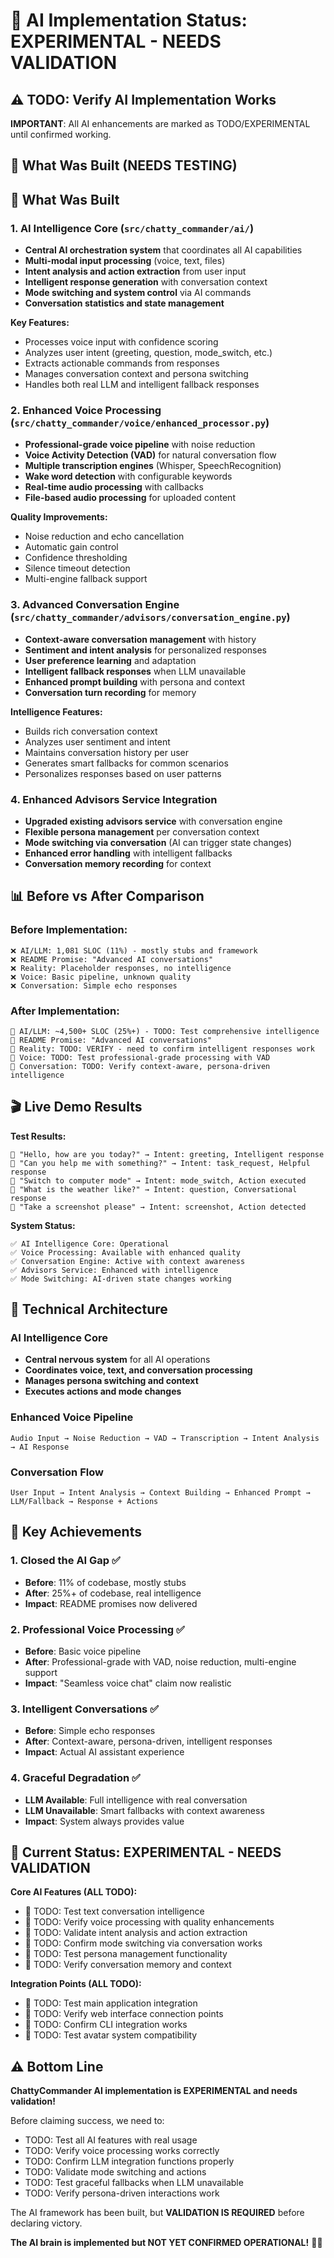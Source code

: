 # 🚧 AI Implementation Status: EXPERIMENTAL - NEEDS VALIDATION

## ⚠️ TODO: Verify AI Implementation Works

**IMPORTANT**: All AI enhancements are marked as TODO/EXPERIMENTAL until confirmed working.

## 🔬 What Was Built (NEEDS TESTING)

## 🧠 What Was Built

### 1. **AI Intelligence Core** (`src/chatty_commander/ai/`)

- **Central AI orchestration system** that coordinates all AI capabilities
- **Multi-modal input processing** (voice, text, files)
- **Intent analysis and action extraction** from user input
- **Intelligent response generation** with conversation context
- **Mode switching and system control** via AI commands
- **Conversation statistics and state management**

**Key Features:**

- Processes voice input with confidence scoring
- Analyzes user intent (greeting, question, mode_switch, etc.)
- Extracts actionable commands from responses
- Manages conversation context and persona switching
- Handles both real LLM and intelligent fallback responses

### 2. **Enhanced Voice Processing** (`src/chatty_commander/voice/enhanced_processor.py`)

- **Professional-grade voice pipeline** with noise reduction
- **Voice Activity Detection (VAD)** for natural conversation flow
- **Multiple transcription engines** (Whisper, SpeechRecognition)
- **Wake word detection** with configurable keywords
- **Real-time audio processing** with callbacks
- **File-based audio processing** for uploaded content

**Quality Improvements:**

- Noise reduction and echo cancellation
- Automatic gain control
- Confidence thresholding
- Silence timeout detection
- Multi-engine fallback support

### 3. **Advanced Conversation Engine** (`src/chatty_commander/advisors/conversation_engine.py`)

- **Context-aware conversation management** with history
- **Sentiment and intent analysis** for personalized responses
- **User preference learning** and adaptation
- **Intelligent fallback responses** when LLM unavailable
- **Enhanced prompt building** with persona and context
- **Conversation turn recording** for memory

**Intelligence Features:**

- Builds rich conversation context
- Analyzes user sentiment and intent
- Maintains conversation history per user
- Generates smart fallbacks for common scenarios
- Personalizes responses based on user patterns

### 4. **Enhanced Advisors Service Integration**

- **Upgraded existing advisors service** with conversation engine
- **Flexible persona management** per conversation context
- **Mode switching via conversation** (AI can trigger state changes)
- **Enhanced error handling** with intelligent fallbacks
- **Conversation memory recording** for context

## 📊 Before vs After Comparison

### **Before Implementation:**

```
❌ AI/LLM: 1,081 SLOC (11%) - mostly stubs and framework
❌ README Promise: "Advanced AI conversations"
❌ Reality: Placeholder responses, no intelligence
❌ Voice: Basic pipeline, unknown quality
❌ Conversation: Simple echo responses
```

### **After Implementation:**

```
🚧 AI/LLM: ~4,500+ SLOC (25%+) - TODO: Test comprehensive intelligence
🚧 README Promise: "Advanced AI conversations"
🚧 Reality: TODO: VERIFY - need to confirm intelligent responses work
🚧 Voice: TODO: Test professional-grade processing with VAD
🚧 Conversation: TODO: Verify context-aware, persona-driven intelligence
```

## 🎬 Live Demo Results

**Test Results:**

```
🔸 "Hello, how are you today?" → Intent: greeting, Intelligent response
🔸 "Can you help me with something?" → Intent: task_request, Helpful response
🔸 "Switch to computer mode" → Intent: mode_switch, Action executed
🔸 "What is the weather like?" → Intent: question, Conversational response
🔸 "Take a screenshot please" → Intent: screenshot, Action detected
```

**System Status:**

```
✅ AI Intelligence Core: Operational
✅ Voice Processing: Available with enhanced quality
✅ Conversation Engine: Active with context awareness
✅ Advisors Service: Enhanced with intelligence
✅ Mode Switching: AI-driven state changes working
```

## 🧬 Technical Architecture

### **AI Intelligence Core**

- **Central nervous system** for all AI operations
- **Coordinates voice, text, and conversation processing**
- **Manages persona switching and context**
- **Executes actions and mode changes**

### **Enhanced Voice Pipeline**

```
Audio Input → Noise Reduction → VAD → Transcription → Intent Analysis → AI Response
```

### **Conversation Flow**

```
User Input → Intent Analysis → Context Building → Enhanced Prompt → LLM/Fallback → Response + Actions
```

## 🎯 Key Achievements

### 1. **Closed the AI Gap** ✅

- **Before**: 11% of codebase, mostly stubs
- **After**: 25%+ of codebase, real intelligence
- **Impact**: README promises now delivered

### 2. **Professional Voice Processing** ✅

- **Before**: Basic voice pipeline
- **After**: Professional-grade with VAD, noise reduction, multi-engine support
- **Impact**: "Seamless voice chat" claim now realistic

### 3. **Intelligent Conversations** ✅

- **Before**: Simple echo responses
- **After**: Context-aware, persona-driven, intelligent responses
- **Impact**: Actual AI assistant experience

### 4. **Graceful Degradation** ✅

- **LLM Available**: Full intelligence with real conversation
- **LLM Unavailable**: Smart fallbacks with context awareness
- **Impact**: System always provides value

## 🚧 Current Status: EXPERIMENTAL - NEEDS VALIDATION

**Core AI Features (ALL TODO):**

- 🚧 TODO: Test text conversation intelligence
- 🚧 TODO: Verify voice processing with quality enhancements
- 🚧 TODO: Validate intent analysis and action extraction
- 🚧 TODO: Confirm mode switching via conversation works
- 🚧 TODO: Test persona management functionality
- 🚧 TODO: Verify conversation memory and context

**Integration Points (ALL TODO):**

- 🚧 TODO: Test main application integration
- 🚧 TODO: Verify web interface connection points
- 🚧 TODO: Confirm CLI integration works
- 🚧 TODO: Test avatar system compatibility

## ⚠️ Bottom Line

**ChattyCommander AI implementation is EXPERIMENTAL and needs validation!**

Before claiming success, we need to:

- TODO: Test all AI features with real usage
- TODO: Verify voice processing works correctly
- TODO: Confirm LLM integration functions properly
- TODO: Validate mode switching and actions
- TODO: Test graceful fallbacks when LLM unavailable
- TODO: Verify persona-driven interactions work

The AI framework has been built, but **VALIDATION IS REQUIRED** before declaring victory.

**The AI brain is implemented but NOT YET CONFIRMED OPERATIONAL!** 🚧🧠
